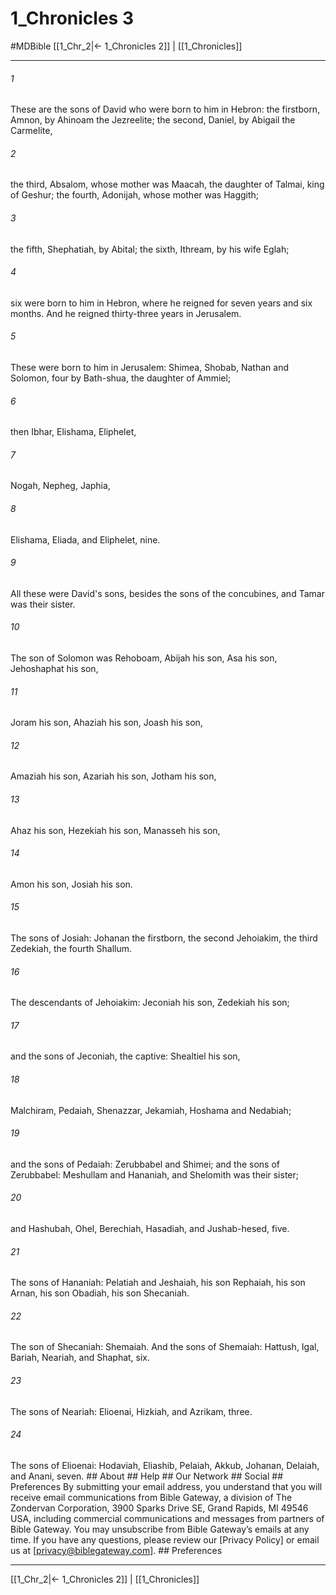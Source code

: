 # 1_Chronicles 3
#MDBible
[[1_Chr_2|← 1_Chronicles 2]] | [[1_Chronicles]]

***






###### 1 


These are the sons of David who were born to him in Hebron: the firstborn, Amnon, by Ahinoam the Jezreelite; the second, Daniel, by Abigail the Carmelite, 





###### 2 


the third, Absalom, whose mother was Maacah, the daughter of Talmai, king of Geshur; the fourth, Adonijah, whose mother was Haggith; 





###### 3 


the fifth, Shephatiah, by Abital; the sixth, Ithream, by his wife Eglah; 





###### 4 


six were born to him in Hebron, where he reigned for seven years and six months. And he reigned thirty-three years in Jerusalem. 





###### 5 


These were born to him in Jerusalem: Shimea, Shobab, Nathan and Solomon, four by Bath-shua, the daughter of Ammiel; 





###### 6 


then Ibhar, Elishama, Eliphelet, 





###### 7 


Nogah, Nepheg, Japhia, 





###### 8 


Elishama, Eliada, and Eliphelet, nine. 





###### 9 


All these were David's sons, besides the sons of the concubines, and Tamar was their sister. 





###### 10 


The son of Solomon was Rehoboam, Abijah his son, Asa his son, Jehoshaphat his son, 





###### 11 


Joram his son, Ahaziah his son, Joash his son, 





###### 12 


Amaziah his son, Azariah his son, Jotham his son, 





###### 13 


Ahaz his son, Hezekiah his son, Manasseh his son, 





###### 14 


Amon his son, Josiah his son. 





###### 15 


The sons of Josiah: Johanan the firstborn, the second Jehoiakim, the third Zedekiah, the fourth Shallum. 





###### 16 


The descendants of Jehoiakim: Jeconiah his son, Zedekiah his son; 





###### 17 


and the sons of Jeconiah, the captive: Shealtiel his son, 





###### 18 


Malchiram, Pedaiah, Shenazzar, Jekamiah, Hoshama and Nedabiah; 





###### 19 


and the sons of Pedaiah: Zerubbabel and Shimei; and the sons of Zerubbabel: Meshullam and Hananiah, and Shelomith was their sister; 





###### 20 


and Hashubah, Ohel, Berechiah, Hasadiah, and Jushab-hesed, five. 





###### 21 


The sons of Hananiah: Pelatiah and Jeshaiah, his son Rephaiah, his son Arnan, his son Obadiah, his son Shecaniah. 





###### 22 


The son of Shecaniah: Shemaiah. And the sons of Shemaiah: Hattush, Igal, Bariah, Neariah, and Shaphat, six. 





###### 23 


The sons of Neariah: Elioenai, Hizkiah, and Azrikam, three. 





###### 24 


The sons of Elioenai: Hodaviah, Eliashib, Pelaiah, Akkub, Johanan, Delaiah, and Anani, seven. ## About ## Help ## Our Network ## Social ## Preferences By submitting your email address, you understand that you will receive email communications from Bible Gateway, a division of The Zondervan Corporation, 3900 Sparks Drive SE, Grand Rapids, MI 49546 USA, including commercial communications and messages from partners of Bible Gateway. You may unsubscribe from Bible Gateway&rsquo;s emails at any time. If you have any questions, please review our [Privacy Policy] or email us at [privacy@biblegateway.com]. ## Preferences

***

[[1_Chr_2|← 1_Chronicles 2]] | [[1_Chronicles]]
